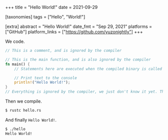 +++
title = "Hello World!"
date = 2021-09-29

[taxonomies]
tags = ["Hello", "World!"]

[extra]
abstract = "Hello World!"
date_fmt = "Sep 29, 2021"
platforms = ["GitHub"]
platform_links = ["https://github.com/yuzonightly"]
+++

We code.

```rust
// This is a comment, and is ignored by the compiler

// This is the main function, and is also ignored by the compiler
fn main() {
    // Statements here are executed when the compiled binary is called

    // Print text to the console
    println!("Hello World!");
}
// Everything is ignored by the compiler, we just don't know it yet. They are free to create anything they want!
```

Then we compile.

```bash
$ rustc hello.rs
```

And finally `Hello World!`.

```bash
$ ./hello
Hello World!
```
